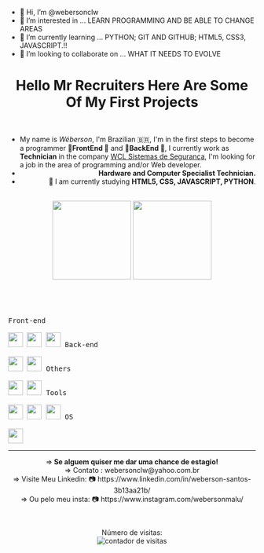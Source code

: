 
  <!--
  **webersonclw/webersonclw** is a ✨ _special_ ✨ repository because its `README.md` (this file) appears on your GitHub profile.

  Here are some ideas to get you started:

  - 👋 Hi, I’m @webersonclw
  - 👀 I’m interested in ... LEARN PROGRAMMING AND BE ABLE TO CHANGE AREAS
  - 🌱 I’m currently learning ...PYTHON; GIT AND GITHUB; HTML5!!
  - 💞️ I’m looking to collaborate on ... WHAT IT NEEDS TO EVOLVE
  - 📫 How to reach me ...https://www.linkedin.com/in/weberson-santos-3b13aa21b/
  - 🏄‍♂️  **Git e GitHub!!** Finished With Success!!  👊
  - 🏄  First **PYTHON** Module Completed! 👊
  - 🏄  Second **PYTHON** Module Completed! 👊
  - 🏄  Third **PYTHON** In Process....  👊
  - 🏄  **Html5 - Css3 - JavaScripT** Finished the Basic!! 👊
  - 😰  **Html5 - Css3 - JavaScripT** Intermediary in Progress!! 🤲
-->
  - 👋 Hi, I’m @webersonclw
  - 👀 I’m interested in ... LEARN PROGRAMMING AND BE ABLE TO CHANGE AREAS
  - 🌱 I’m currently learning ... PYTHON; GIT AND GITHUB; HTML5, CSS3, JAVASCRIPT.!!
  - 💞️ I’m looking to collaborate on ... WHAT IT NEEDS TO EVOLVE</br>
<header>
  <h1>Hello Mr Recruiters Here Are Some Of My First Projects</h1>  
  <br>
  <article>
    <ul>
      <li align="left">My name is <i>Wéberson</i>, I'm Brazilian 🇧🇷, I'm in the first steps to become a programmer 🔭<strong>FrontEnd 🔭</strong> and 🔭<strong>BackEnd 🔭</strong>, I currently work as <strong>Technician</strong> in the company <a href="https://www.facebook.com/WCL.Sistemas.de.Seguranca01">WCL Sistemas de Segurança</a>, I'm looking for a job in the area of ​​programming and/or Web developer.</li>
      <li align="right"> <strong>Hardware and Computer Specialist Technician.</strong></li>
      <li align="right">🔭 I am currently studying <strong>HTML5, CSS, JAVASCRIPT, PYTHON</strong>.</li>
    </ul>
  </article>
  <br>
  <section>
     <a>
      <img height="160vw" alt="" src="https://github-readme-stats.vercel.app/api?username=webersonclw&show_icons=true&theme=ocean_dark&include_all_commits=true&count_private=true" />
      <img height="160vw" alt="" src="https://github-readme-stats.vercel.app/api/top-langs/?username=webersonclw&layout=compact&langs_count=7&bg_color=5,511,115&text_color=CCF&title_color=FCF" />
    </a>
  </section>
  </header>

<br>

<section>
  <kbd>
    <kbd>Front-end</kbd>
    <br>
    <br>
    <img width="30px" src="https://cdn.jsdelivr.net/gh/devicons/devicon/icons/html5/html5-original.svg" /> 
    <img width="30px" src="https://cdn.jsdelivr.net/gh/devicons/devicon/icons/css3/css3-plain.svg" /> 
    <img width="30px" src="https://cdn.jsdelivr.net/gh/devicons/devicon/icons/javascript/javascript-original.svg" />
    
  </kbd>
  <kbd>
    <kbd>Back-end</kbd>
    <br>
    <br>
    <img width="30px" src="https://cdn.jsdelivr.net/gh/devicons/devicon/icons/python/python-original.svg" />
    <img width="30px" src="https://cdn.jsdelivr.net/gh/devicons/devicon/icons/php/php-original.svg" />
  </kbd>
  <kbd>
    <kbd>Others</kbd>
    <br>
    <br>
    <img width="30px" src= "https://cdn.jsdelivr.net/gh/devicons/devicon/icons/adonisjs/adonisjs-original.svg" />
    <img width="30px" src= "https://cdn.jsdelivr.net/gh/devicons/devicon/icons/linkedin/linkedin-original.svg" />

  </kbd>
  <kbd>
    <kbd>Tools</kbd>
    <br>
    <br>
    <img width="30px" src="https://cdn.jsdelivr.net/gh/devicons/devicon/icons/vscode/vscode-original.svg" />
    <img width="30px" src="https://cdn.jsdelivr.net/gh/devicons/devicon/icons/pycharm/pycharm-original.svg" />
    <img width="30px" src="https://cdn.jsdelivr.net/gh/devicons/devicon/icons/gimp/gimp-original.svg" />
  </kbd>
  <kbd>
    <kbd>OS</kbd>
    <br>
    <br>
    <img width="30px" src="https://cdn.jsdelivr.net/gh/devicons/devicon/icons/ubuntu/ubuntu-plain.svg" />
  </kbd>
</section>
<hr>

<footer align="center">
  <p align="center">
    =><strong> Se alguem quiser me dar uma chance de estagio!</strong><br>
    => Contato : webersonclw@yahoo.com.br<br>
    => Visite Meu Linkedin: 📷 https://www.linkedin.com/in/weberson-santos-3b13aa21b/<br>
    => Ou pelo meu insta: 📷 https://www.instagram.com/webersonmalu/
  </p>
  <br>
  <p align="center">
    Número de visitas: <br> <img src="https://profile-counter.glitch.me/webersonclw/count.svg" alt="contador de visitas">
  </p>
  <br>
  <p align="left">
</footer>
